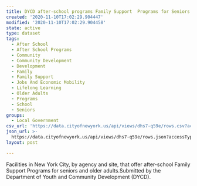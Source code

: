 ```yaml
---
title: DYCD after-school programs Family Support  Programs for Seniors
created: '2020-11-10T17:02:29.904447'
modified: '2020-11-10T17:02:29.904458'
state: active
type: dataset
tags:
  - After School
  - After School Programs
  - Community
  - Community Development
  - Development
  - Family
  - Family Support
  - Jobs And Economic Mobility
  - Lifelong Learning
  - Older Adults
  - Programs
  - School
  - Seniors
groups:
  - Local Government
csv_url: 'https://data.cityofnewyork.us/api/views/dhs7-q59e/rows.csv?accessType=DOWNLOAD'
json_url: >-
  https://data.cityofnewyork.us/api/views/dhs7-q59e/rows.json?accessType=DOWNLOAD
layout: post

---
```

Facilities in New York City, by agency and site, that offer after-school Family Support Programs for seniors and older adults.Submitted by the Department of Youth and Community Development (DYCD).
